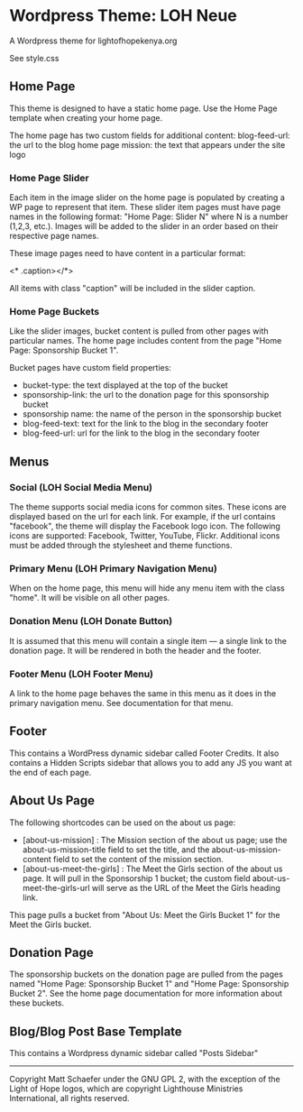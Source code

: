 # Wordpress Theme: LOH Neue

A Wordpress theme for lightofhopekenya.org

See style.css

## Home Page

This theme is designed to have a static home page. Use the Home Page template when creating your home page.

The home page has two custom fields for additional content:
blog-feed-url: the url to the blog home page
mission: the text that appears under the site logo

### Home Page Slider

Each item in the image slider on the home page is populated by creating a WP page to represent that item. These slider item pages must have page names in the following format: "Home Page: Slider N" where N is a number (1,2,3, etc.). Images will be added to the slider in an order based on their respective page names.

These image pages need to have content in a particular format: 

   <a><img></a><* .caption></*>

All items with class "caption" will be included in the slider caption.

### Home Page Buckets

Like the slider images, bucket content is pulled from other pages with particular names. The home page includes content from the page "Home Page: Sponsorship Bucket 1".

Bucket pages have custom field properties:
- bucket-type: the text displayed at the top of the bucket
- sponsorship-link: the url to the donation page for this sponsorship bucket
- sponsorship name: the name of the person in the sponsorship bucket
- blog-feed-text: text for the link to the blog in the secondary footer
- blog-feed-url: url for the link to the blog in the secondary footer

## Menus

### Social (LOH Social Media Menu)

The theme supports social media icons for common sites. These icons are displayed based on the url for each link. For example, if the url contains "facebook", the theme will display the Facebook logo icon. The following icons are supported:
Facebook, Twitter, YouTube, Flickr. Additional icons must be added through the stylesheet and theme functions.

### Primary Menu (LOH Primary Navigation Menu)

When on the home page, this menu will hide any menu item with the class "home". It will be visible on all other pages.

### Donation Menu (LOH Donate Button)

It is assumed that this menu will contain a single item — a single link to the donation page. It will be rendered in both the header and the footer.

### Footer Menu (LOH Footer Menu)

A link to the home page behaves the same in this menu as it does in the primary navigation menu. See documentation for that menu.
    
## Footer

This contains a WordPress dynamic sidebar called Footer Credits. It also contains a Hidden Scripts sidebar that allows you to add any JS you want at the end of each page.

## About Us Page

The following shortcodes can be used on the about us page:

- [about-us-mission] : The Mission section of the about us page; use the about-us-mission-title field to set the title, and the about-us-mission-content field to set the content of the mission section.
- [about-us-meet-the-girls] : The Meet the Girls section of the about us page. It will pull in the Sponsorship 1 bucket; the custom field about-us-meet-the-girls-url will serve as the URL of the Meet the Girls heading link.

This page pulls a bucket from "About Us: Meet the Girls Bucket 1" for the Meet the Girls bucket.

## Donation Page

The sponsorship buckets on the donation page are pulled from the pages named "Home Page: Sponsorship Bucket 1" and "Home Page: Sponsorship Bucket 2". See the home page documentation for more information about these buckets.

## Blog/Blog Post Base Template

This contains a Wordpress dynamic sidebar called "Posts Sidebar"

--------------------------

Copyright Matt Schaefer under the GNU GPL 2, with the exception of the Light of Hope logos, which are copyright Lighthouse Ministries International, all rights reserved.
